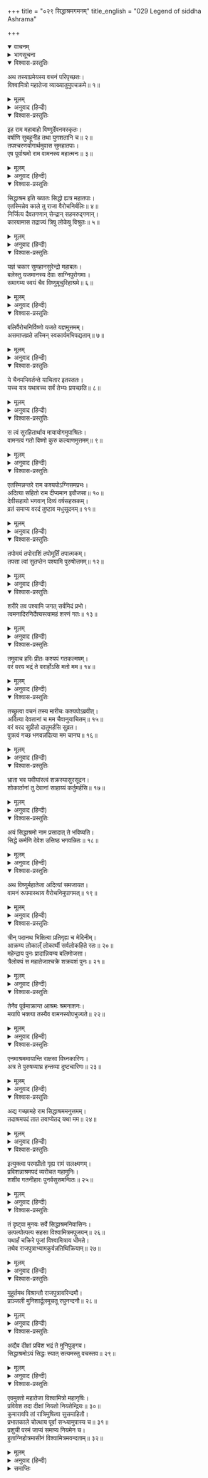 +++
title = "०२९ सिद्धाश्रमगमनम्"
title_english = "029 Legend of siddha Ashrama"

+++
<details open><summary>वाचनम्</summary>
<div caption="श्रीराम-हरिसीताराममूर्ति-घनपाठिभ्यां वचनम्" class="audioEmbed" src="https://archive.org/download/Ramayana-recitation-Sriram-harisItArAmamUrti-Ghanapaati-v2/Kanda_1/Kanda_1_BK-029-Sidhdha_Shrama_Gamanam.mp3"></div>
</details>

<details><summary>भागसूचना</summary>

29. विश्वामित्रजीका श्रीरामसे सिद्धाश्रमका पूर्ववृत्तान्त बताना और उन दोनों भाइयोंके साथ अपने आश्रमपर पहुँचकर पूजित होना
</details>

<details open><summary>विश्वास-प्रस्तुतिः</summary>

अथ तस्याप्रमेयस्य वचनं परिपृच्छतः।  
विश्वामित्रो महातेजा व्याख्यातुमुपचक्रमे॥ १॥
</details>

<details><summary>मूलम्</summary>

अथ तस्याप्रमेयस्य वचनं परिपृच्छतः।  
विश्वामित्रो महातेजा व्याख्यातुमुपचक्रमे॥ १॥
</details>

<details><summary>अनुवाद (हिन्दी)</summary>

अपरिमित प्रभावशाली भगवान् श्रीरामका वचन सुनकर महातेजस्वी विश्वामित्रने उनके प्रश्नका उत्तर देना आरम्भ किया—॥ १॥
</details>

<details open><summary>विश्वास-प्रस्तुतिः</summary>

इह राम महाबाहो विष्णुर्देवनमस्कृतः।  
वर्षाणि सुबहूनीह तथा युगशतानि च॥ २॥  
तपश्चरणयोगार्थमुवास सुमहातपाः।  
एष पूर्वाश्रमो राम वामनस्य महात्मनः॥ ३॥
</details>

<details><summary>मूलम्</summary>

इह राम महाबाहो विष्णुर्देवनमस्कृतः।  
वर्षाणि सुबहूनीह तथा युगशतानि च॥ २॥  
तपश्चरणयोगार्थमुवास सुमहातपाः।  
एष पूर्वाश्रमो राम वामनस्य महात्मनः॥ ३॥
</details>

<details><summary>अनुवाद (हिन्दी)</summary>

‘महाबाहु श्रीराम! पूर्वकालमें यहाँ देववन्दित भगवान् विष्णुने बहुत वर्षों एवं सौ युगोंतक तपस्याके लिये निवास किया था। उन्होंने यहाँ बहुत बड़ी तपस्या की थी। यह स्थान महात्मा वामनका—वामन अवतार धारण करनेको उद्यत हुए श्रीविष्णुका अवतार ग्रहणसे पूर्व आश्रम था॥ २-३॥
</details>

<details open><summary>विश्वास-प्रस्तुतिः</summary>

सिद्धाश्रम इति ख्यातः सिद्धो ह्यत्र महातपाः।  
एतस्मिन्नेव काले तु राजा वैरोचनिर्बलिः॥ ४॥  
निर्जित्य दैवतगणान् सेन्द्रान् सहमरुद्‍गणान्।  
कारयामास तद्राज्यं त्रिषु लोकेषु विश्रुतः॥ ५॥
</details>

<details><summary>मूलम्</summary>

सिद्धाश्रम इति ख्यातः सिद्धो ह्यत्र महातपाः।  
एतस्मिन्नेव काले तु राजा वैरोचनिर्बलिः॥ ४॥  
निर्जित्य दैवतगणान् सेन्द्रान् सहमरुद्‍गणान्।  
कारयामास तद्राज्यं त्रिषु लोकेषु विश्रुतः॥ ५॥
</details>

<details><summary>अनुवाद (हिन्दी)</summary>

‘इसकी सिद्धाश्रमके नामसे प्रसिद्धि थी; क्योंकि यहाँ महातपस्वी विष्णुको सिद्धि प्राप्त हुई थी। जब वे तपस्या करते थे, उसी समय विरोचनकुमार राजा बलिने इन्द्र और मरुद्‍गणोंसहित समस्त देवताओंको पराजित करके उनका राज्य अपने अधिकारमें कर लिया था। वे तीनों लोकोंमें विख्यात हो गये थे॥ ४-५॥
</details>

<details open><summary>विश्वास-प्रस्तुतिः</summary>

यज्ञं चकार सुमहानसुरेन्द्रो महाबलः।  
बलेस्तु यजमानस्य देवाः साग्निपुरोगमाः।  
समागम्य स्वयं चैव विष्णुमूचुरिहाश्रमे॥ ६॥
</details>

<details><summary>मूलम्</summary>

यज्ञं चकार सुमहानसुरेन्द्रो महाबलः।  
बलेस्तु यजमानस्य देवाः साग्निपुरोगमाः।  
समागम्य स्वयं चैव विष्णुमूचुरिहाश्रमे॥ ६॥
</details>

<details><summary>अनुवाद (हिन्दी)</summary>

‘उन महाबली महान् असुरराजने एक यज्ञका आयोजन किया। उधर बलि यज्ञमें लगे हुए थे, इधर अग्नि आदि देवता स्वयं इस आश्रममें पधारकर भगवान् विष्णुसे बोले—॥
</details>

<details open><summary>विश्वास-प्रस्तुतिः</summary>

बलिर्वैरोचनिर्विष्णो यजते यज्ञमुत्तमम्।  
असमाप्तव्रते तस्मिन् स्वकार्यमभिपद्यताम्॥ ७॥
</details>

<details><summary>मूलम्</summary>

बलिर्वैरोचनिर्विष्णो यजते यज्ञमुत्तमम्।  
असमाप्तव्रते तस्मिन् स्वकार्यमभिपद्यताम्॥ ७॥
</details>

<details><summary>अनुवाद (हिन्दी)</summary>

‘‘सर्वव्यापी परमेश्वर! विरोचनकुमार बलि एक उत्तम यज्ञका अनुष्ठान कर रहे हैं। उनका वह यज्ञ-सम्बन्धी नियम पूर्ण होनेसे पहले ही हमें अपना कार्य सिद्ध कर लेना चाहिये॥ ७॥
</details>

<details open><summary>विश्वास-प्रस्तुतिः</summary>

ये चैनमभिवर्तन्ते याचितार इतस्ततः।  
यच्च यत्र यथावच्च सर्वं तेभ्यः प्रयच्छति॥ ८॥
</details>

<details><summary>मूलम्</summary>

ये चैनमभिवर्तन्ते याचितार इतस्ततः।  
यच्च यत्र यथावच्च सर्वं तेभ्यः प्रयच्छति॥ ८॥
</details>

<details><summary>अनुवाद (हिन्दी)</summary>

‘‘इस समय जो भी याचक इधर-उधरसे आकर उनके यहाँ याचनाके लिये उपस्थित होते हैं, वे गो, भूमि और सुवर्ण आदि सम्पत्तियोंमेंसे जिस वस्तुको भी लेना चाहते हैं, उनको वे सारी वस्तुएँ राजा बलि यथावत्-रूपसे अर्पित करते हैं॥ ८॥
</details>

<details open><summary>विश्वास-प्रस्तुतिः</summary>

स त्वं सुरहितार्थाय मायायोगमुपाश्रितः।  
वामनत्वं गतो विष्णो कुरु कल्याणमुत्तमम्॥ ९॥
</details>

<details><summary>मूलम्</summary>

स त्वं सुरहितार्थाय मायायोगमुपाश्रितः।  
वामनत्वं गतो विष्णो कुरु कल्याणमुत्तमम्॥ ९॥
</details>

<details><summary>अनुवाद (हिन्दी)</summary>

‘‘अतः विष्णो! आप देवताओंके हितके लिये अपनी योगमायाका आश्रय ले वामनरूप धारण करके उस यज्ञमें जाइये और हमारा उत्तम कल्याण-साधन कीजिये’॥ ९॥
</details>

<details open><summary>विश्वास-प्रस्तुतिः</summary>

एतस्मिन्नन्तरे राम कश्यपोऽग्निसमप्रभः।  
अदित्या सहितो राम दीप्यमान इवौजसा॥ १०॥  
देवीसहायो भगवान् दिव्यं वर्षसहस्रकम्।  
व्रतं समाप्य वरदं तुष्टाव मधुसूदनम्॥ ११॥
</details>

<details><summary>मूलम्</summary>

एतस्मिन्नन्तरे राम कश्यपोऽग्निसमप्रभः।  
अदित्या सहितो राम दीप्यमान इवौजसा॥ १०॥  
देवीसहायो भगवान् दिव्यं वर्षसहस्रकम्।  
व्रतं समाप्य वरदं तुष्टाव मधुसूदनम्॥ ११॥
</details>

<details><summary>अनुवाद (हिन्दी)</summary>

‘श्रीराम! इसी समय अग्निके समान तेजस्वी महर्षि कश्यप धर्मपत्नी अदितिके साथ अपने तेजसे प्रकाशित होते हुए वहाँ आये। वे एक सहस्र दिव्य वर्षोंतक चालू रहनेवाले महान् व्रतको अदितिदेवीके साथ ही समाप्त करके आये थे। उन्होंने वरदायक भगवान् मधुसूदनकी इस प्रकार स्तुति की—॥ १०—११॥
</details>

<details open><summary>विश्वास-प्रस्तुतिः</summary>

तपोमयं तपोराशिं तपोमूर्तिं तपात्मकम्।  
तपसा त्वां सुतप्तेन पश्यामि पुरुषोत्तमम्॥ १२॥
</details>

<details><summary>मूलम्</summary>

तपोमयं तपोराशिं तपोमूर्तिं तपात्मकम्।  
तपसा त्वां सुतप्तेन पश्यामि पुरुषोत्तमम्॥ १२॥
</details>

<details><summary>अनुवाद (हिन्दी)</summary>

‘‘भगवन्! आप तपोमय हैं। तपस्याकी राशि हैं। तप आपका स्वरूप है। आप ज्ञानस्वरूप हैं। मैं भलीभाँति तपस्या करके उसके प्रभावसे आप पुरुषोत्तमका दर्शन कर रहा हूँ॥ १२॥
</details>

<details open><summary>विश्वास-प्रस्तुतिः</summary>

शरीरे तव पश्यामि जगत् सर्वमिदं प्रभो।  
त्वमनादिरनिर्देश्यस्त्वामहं शरणं गतः॥ १३॥
</details>

<details><summary>मूलम्</summary>

शरीरे तव पश्यामि जगत् सर्वमिदं प्रभो।  
त्वमनादिरनिर्देश्यस्त्वामहं शरणं गतः॥ १३॥
</details>

<details><summary>अनुवाद (हिन्दी)</summary>

‘‘प्रभो! मैं इस सारे जगत् को आपके शरीरमें स्थित देखता हूँ। आप अनादि हैं। देश, काल और वस्तुकी सीमासे परे होनेके कारण आपका इदमित्थंरूपसे निर्देश नहीं किया जा सकता। मैं आपकी शरणमें आया हूँ’॥ १३॥
</details>

<details open><summary>विश्वास-प्रस्तुतिः</summary>

तमुवाच हरिः प्रीतः कश्यपं गतकल्मषम्।  
वरं वरय भद्रं ते वरार्होऽसि मतो मम॥ १४॥
</details>

<details><summary>मूलम्</summary>

तमुवाच हरिः प्रीतः कश्यपं गतकल्मषम्।  
वरं वरय भद्रं ते वरार्होऽसि मतो मम॥ १४॥
</details>

<details><summary>अनुवाद (हिन्दी)</summary>

‘कश्यपजीके सारे पाप धुल गये थे। भगवान् श्रीहरिने अत्यन्त प्रसन्न होकर उनसे कहा—‘महर्षे! तुम्हारा कल्याण हो। तुम अपनी इच्छाके अनुसार कोई वर माँगो; क्योंकि तुम मेरे विचारसे वर पानेके योग्य हो’॥ १४॥
</details>

<details open><summary>विश्वास-प्रस्तुतिः</summary>

तच्छ्रुत्वा वचनं तस्य मारीचः कश्यपोऽब्रवीत्।  
अदित्या देवतानां च मम चैवानुयाचितम्॥ १५॥  
वरं वरद सुप्रीतो दातुमर्हसि सुव्रत।  
पुत्रत्वं गच्छ भगवन्नदित्या मम चानघ॥ १६॥
</details>

<details><summary>मूलम्</summary>

तच्छ्रुत्वा वचनं तस्य मारीचः कश्यपोऽब्रवीत्।  
अदित्या देवतानां च मम चैवानुयाचितम्॥ १५॥  
वरं वरद सुप्रीतो दातुमर्हसि सुव्रत।  
पुत्रत्वं गच्छ भगवन्नदित्या मम चानघ॥ १६॥
</details>

<details><summary>अनुवाद (हिन्दी)</summary>

‘भगवान् का यह वचन सुनकर मरीचिनन्दन कश्यपने कहा—‘उत्तम व्रतका पालन करनेवाले वरदायक परमेश्वर! सम्पूर्ण देवताओंकी, अदितिकी तथा मेरी भी आपसे एक ही बातके लिये बारम्बार याचना है। आप अत्यन्त प्रसन्न होकर मुझे वह एक ही वर प्रदान करें। भगवन्! निष्पाप नारायणदेव! आप मेरे और अदितिके पुत्र हो जायँ॥ १५-१६॥
</details>

<details open><summary>विश्वास-प्रस्तुतिः</summary>

भ्राता भव यवीयांस्त्वं शक्रस्यासुरसूदन।  
शोकार्तानां तु देवानां साहाय्यं कर्तुमर्हसि॥ १७॥
</details>

<details><summary>मूलम्</summary>

भ्राता भव यवीयांस्त्वं शक्रस्यासुरसूदन।  
शोकार्तानां तु देवानां साहाय्यं कर्तुमर्हसि॥ १७॥
</details>

<details><summary>अनुवाद (हिन्दी)</summary>

‘‘असुरसूदन! आप इन्द्रके छोटे भाई हों और शोकसे पीड़ित हुए इन देवताओंकी सहायता करें॥ १७॥
</details>

<details open><summary>विश्वास-प्रस्तुतिः</summary>

अयं सिद्धाश्रमो नाम प्रसादात् ते भविष्यति।  
सिद्धे कर्मणि देवेश उत्तिष्ठ भगवन्नितः॥ १८॥
</details>

<details><summary>मूलम्</summary>

अयं सिद्धाश्रमो नाम प्रसादात् ते भविष्यति।  
सिद्धे कर्मणि देवेश उत्तिष्ठ भगवन्नितः॥ १८॥
</details>

<details><summary>अनुवाद (हिन्दी)</summary>

‘‘देवेश्वर! भगवन्! आपकी कृपासे यह स्थान सिद्धाश्रमके नामसे विख्यात होगा। अब आपका तपरूप कार्य सिद्ध हो गया है; अतः यहाँसे उठिये’॥ १८॥
</details>

<details open><summary>विश्वास-प्रस्तुतिः</summary>

अथ विष्णुर्महातेजा अदित्यां समजायत।  
वामनं रूपमास्थाय वैरोचनिमुपागमत्॥ १९॥
</details>

<details><summary>मूलम्</summary>

अथ विष्णुर्महातेजा अदित्यां समजायत।  
वामनं रूपमास्थाय वैरोचनिमुपागमत्॥ १९॥
</details>

<details><summary>अनुवाद (हिन्दी)</summary>

‘तदनन्तर महातेजस्वी भगवान् विष्णु अदितिदेवीके गर्भसे प्रकट हुए और वामनरूप धारण करके विरोचनकुमार बलिके पास गये॥ १९॥
</details>

<details open><summary>विश्वास-प्रस्तुतिः</summary>

त्रीन् पदानथ भिक्षित्वा प्रतिगृह्य च मेदिनीम्।  
आक्रम्य लोकाल्ँ लोकार्थी सर्वलोकहिते रतः॥ २०॥  
महेन्द्राय पुनः प्रादान्नियम्य बलिमोजसा।  
त्रैलोक्यं स महातेजाश्चक्रे शक्रवशं पुनः॥ २१॥
</details>

<details><summary>मूलम्</summary>

त्रीन् पदानथ भिक्षित्वा प्रतिगृह्य च मेदिनीम्।  
आक्रम्य लोकाल्ँ लोकार्थी सर्वलोकहिते रतः॥ २०॥  
महेन्द्राय पुनः प्रादान्नियम्य बलिमोजसा।  
त्रैलोक्यं स महातेजाश्चक्रे शक्रवशं पुनः॥ २१॥
</details>

<details><summary>अनुवाद (हिन्दी)</summary>

‘सम्पूर्ण लोकोंके हितमें तत्पर रहनेवाले भगवान् विष्णु बलिके अधिकारसे त्रिलोकीका राज्य ले लेना चाहते थे; अतः उन्होंने तीन पग भूमिके लिये याचना करके उनसे भूमिदान ग्रहण किया और तीनों लोकोंको आक्रान्त करके उन्हें पुनः देवराज इन्द्रको लौटा दिया। महातेजस्वी श्रीहरिने अपनी शक्तिसे बलिका निग्रह करके त्रिलोकीको पुनः इन्द्रके अधीन कर दिया॥ २०-२१॥
</details>

<details open><summary>विश्वास-प्रस्तुतिः</summary>

तेनैव पूर्वमाक्रान्त आश्रमः श्रमनाशनः।  
मयापि भक्त्या तस्यैव वामनस्योपभुज्यते॥ २२॥
</details>

<details><summary>मूलम्</summary>

तेनैव पूर्वमाक्रान्त आश्रमः श्रमनाशनः।  
मयापि भक्त्या तस्यैव वामनस्योपभुज्यते॥ २२॥
</details>

<details><summary>अनुवाद (हिन्दी)</summary>

‘उन्हीं भगवान् ने पूर्वकालमें यहाँ निवास किया था; इसलिये यह आश्रम सब प्रकारके श्रम (दुःख-शोक) का नाश करनेवाला है। उन्हीं भगवान् वामनमें भक्ति होनेके कारण मैं भी इस स्थानको अपने उपयोगमें लाता हूँ॥ २२॥
</details>

<details open><summary>विश्वास-प्रस्तुतिः</summary>

एनमाश्रममायान्ति राक्षसा विघ्नकारिणः।  
अत्र ते पुरुषव्याघ्र हन्तव्या दुष्टचारिणः॥ २३॥
</details>

<details><summary>मूलम्</summary>

एनमाश्रममायान्ति राक्षसा विघ्नकारिणः।  
अत्र ते पुरुषव्याघ्र हन्तव्या दुष्टचारिणः॥ २३॥
</details>

<details><summary>अनुवाद (हिन्दी)</summary>

‘इसी आश्रमपर मेरे यज्ञमें विघ्न डालनेवाले राक्षस आते हैं। पुरुषसिंह! यहीं तुम्हें उन दुराचारियोंका वध करना है॥ २३॥
</details>

<details open><summary>विश्वास-प्रस्तुतिः</summary>

अद्य गच्छामहे राम सिद्धाश्रममनुत्तमम्।  
तदाश्रमपदं तात तवाप्येतद् यथा मम॥ २४॥
</details>

<details><summary>मूलम्</summary>

अद्य गच्छामहे राम सिद्धाश्रममनुत्तमम्।  
तदाश्रमपदं तात तवाप्येतद् यथा मम॥ २४॥
</details>

<details><summary>अनुवाद (हिन्दी)</summary>

‘श्रीराम! अब हमलोग उस परम उत्तम सिद्धाश्रममें पहुँच रहे हैं। तात! वह आश्रम जैसे मेरा है, वैसे ही तुम्हारा भी है’॥ २४॥
</details>

<details open><summary>विश्वास-प्रस्तुतिः</summary>

इत्युक्त्वा परमप्रीतो गृह्य रामं सलक्ष्मणम्।  
प्रविशन्नाश्रमपदं व्यरोचत महामुनिः।  
शशीव गतनीहारः पुनर्वसुसमन्वितः॥ २५॥
</details>

<details><summary>मूलम्</summary>

इत्युक्त्वा परमप्रीतो गृह्य रामं सलक्ष्मणम्।  
प्रविशन्नाश्रमपदं व्यरोचत महामुनिः।  
शशीव गतनीहारः पुनर्वसुसमन्वितः॥ २५॥
</details>

<details><summary>अनुवाद (हिन्दी)</summary>

ऐसा कहकर महामुनिने बड़े प्रेमसे श्रीराम और लक्ष्मणके हाथ पकड़ लिये और उन दोनोंके साथ आश्रममें प्रवेश किया। उस समय पुनर्वसु नामक दो नक्षत्रोंके बीचमें स्थित तुषाररहित चन्द्रमाकी भाँति उनकी शोभा हुई॥ २५॥
</details>

<details open><summary>विश्वास-प्रस्तुतिः</summary>

तं दृष्ट्वा मुनयः सर्वे सिद्धाश्रमनिवासिनः।  
उत्पत्योत्पत्य सहसा विश्वामित्रमपूजयन्॥ २६॥  
यथार्हं चक्रिरे पूजां विश्वामित्राय धीमते।  
तथैव राजपुत्राभ्यामकुर्वन्नतिथिक्रियाम्॥ २७॥
</details>

<details><summary>मूलम्</summary>

तं दृष्ट्वा मुनयः सर्वे सिद्धाश्रमनिवासिनः।  
उत्पत्योत्पत्य सहसा विश्वामित्रमपूजयन्॥ २६॥  
यथार्हं चक्रिरे पूजां विश्वामित्राय धीमते।  
तथैव राजपुत्राभ्यामकुर्वन्नतिथिक्रियाम्॥ २७॥
</details>

<details><summary>अनुवाद (हिन्दी)</summary>

विश्वामित्रजीको आया देख सिद्धाश्रममें रहनेवाले सभी तपस्वी उछलते-कूदते हुए सहसा उनके पास आये और सबने मिलकर उन बुद्धिमान् विश्वामित्रजीकी यथोचित पूजा की। इसी प्रकार उन्होंने उन दोनों राजकुमारोंका भी अतिथि- सत्कार किया॥ २६-२७॥
</details>

<details open><summary>विश्वास-प्रस्तुतिः</summary>

मुहूर्तमथ विश्रान्तौ राजपुत्रावरिन्दमौ।  
प्राञ्जली मुनिशार्दूलमूचतू रघुनन्दनौ॥ २८॥
</details>

<details><summary>मूलम्</summary>

मुहूर्तमथ विश्रान्तौ राजपुत्रावरिन्दमौ।  
प्राञ्जली मुनिशार्दूलमूचतू रघुनन्दनौ॥ २८॥
</details>

<details><summary>अनुवाद (हिन्दी)</summary>

दो घड़ीतक विश्राम करनेके बाद रघुकुलको आनन्द देनेवाले शत्रुदमन राजकुमार श्रीराम और लक्ष्मण हाथ जोड़कर मुनिवर विश्वामित्रसे बोले—॥ २८॥
</details>

<details open><summary>विश्वास-प्रस्तुतिः</summary>

अद्यैव दीक्षां प्रविश भद्रं ते मुनिपुङ्गव।  
सिद्धाश्रमोऽयं सिद्धः स्यात् सत्यमस्तु वचस्तव॥ २९॥
</details>

<details><summary>मूलम्</summary>

अद्यैव दीक्षां प्रविश भद्रं ते मुनिपुङ्गव।  
सिद्धाश्रमोऽयं सिद्धः स्यात् सत्यमस्तु वचस्तव॥ २९॥
</details>

<details><summary>अनुवाद (हिन्दी)</summary>

‘मुनिश्रेष्ठ! आप आज ही यज्ञकी दीक्षा ग्रहण करें। आपका कल्याण हो। यह सिद्धाश्रम वास्तवमें यथानाम तथागुण सिद्ध हो और राक्षसोंके वधके विषयमें आपकी कही हुई बात सच्ची हो’॥ २९॥
</details>

<details open><summary>विश्वास-प्रस्तुतिः</summary>

एवमुक्तो महातेजा विश्वामित्रो महानृषिः।  
प्रविवेश तदा दीक्षां नियतो नियतेन्द्रियः॥ ३०॥  
कुमारावपि तां रात्रिमुषित्वा सुसमाहितौ।  
प्रभातकाले चोत्थाय पूर्वां सन्ध्यामुपास्य च॥ ३१॥  
प्रशुची परमं जाप्यं समाप्य नियमेन च।  
हुताग्निहोत्रमासीनं विश्वामित्रमवन्दताम्॥ ३२॥
</details>

<details><summary>मूलम्</summary>

एवमुक्तो महातेजा विश्वामित्रो महानृषिः।  
प्रविवेश तदा दीक्षां नियतो नियतेन्द्रियः॥ ३०॥  
कुमारावपि तां रात्रिमुषित्वा सुसमाहितौ।  
प्रभातकाले चोत्थाय पूर्वां सन्ध्यामुपास्य च॥ ३१॥  
प्रशुची परमं जाप्यं समाप्य नियमेन च।  
हुताग्निहोत्रमासीनं विश्वामित्रमवन्दताम्॥ ३२॥
</details>

<details><summary>अनुवाद (हिन्दी)</summary>

उनके ऐसा कहनेपर महातेजस्वी महर्षि विश्वामित्र जितेन्द्रियभावसे नियमपूर्वक यज्ञकी दीक्षामें प्रविष्ट हुए। वे दोनों राजकुमार भी सावधानीके साथ रात व्यतीत करके सबेरे उठे और स्नान आदिसे शुद्ध हो प्रातःकालकी संध्योपासना तथा नियमपूर्वक सर्वश्रेष्ठ गायत्रीमन्त्रका जप करने लगे। जप पूरा होनेपर उन्होंने अग्निहोत्र करके बैठे हुए विश्वामित्रजीके चरणोंमें वन्दना की॥ ३०—३२॥
</details>

<details><summary>समाप्तिः</summary>

इत्यार्षे श्रीमद्रामायणे वाल्मीकीये आदिकाव्ये बालकाण्डे एकोनत्रिंशः सर्गः॥ २९॥  
इस प्रकार श्रीवाल्मीकिनिर्मित आर्षरामायण आदिकाव्यके बालकाण्डमें उन्तीसवाँ सर्ग पूरा हुआ॥ २९॥
</details>

